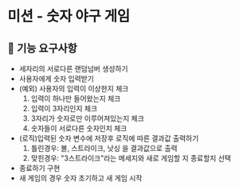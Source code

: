 # 미션 - 숫자 야구 게임

## 🚀 기능 요구사항
- 세자리의 서로다른 랜덤넘버 생성하기
- 사용자에게 숫자 입력받기
- (예외) 사용자의 입력이 이상한지 체크
  1. 입력이 하나만 들어왔는지 체크
  2. 입력이 3자리인지 체크
  3. 3자리가 숫자로만 이루어져있는지 체크
  4. 숫자들이 서로다른 숫자인치 체크
- (로직)입력된 숫자 변수에 저장후 로직에 따른 결과값 출력하기
  1. 틀린경우: 볼, 스트라이크, 낫싱 을 결과값으로 출력
  2. 맞힌경우: "3스트라이크"라는 메세지와 새로 게임할 지 종료할지 선택
- 종료하기 구현
- 새 게임의 경우 숫자 초기하고 새 게임 시작

<br>


